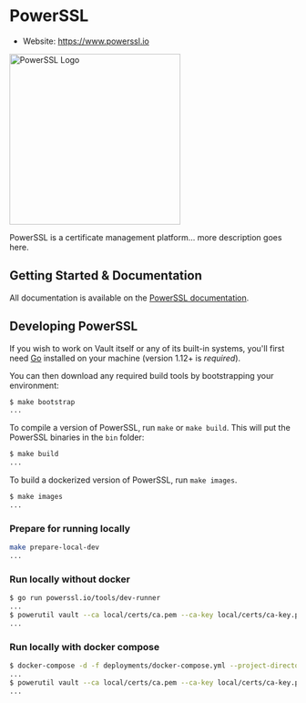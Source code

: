 # PowerSSL

-	Website: https://www.powerssl.io

<img width="300" alt="PowerSSL Logo" src="https://docs.powerssl.io/assets/images/powerssl.png">

PowerSSL is a certificate management platform... more description goes here.

Getting Started & Documentation
-------------------------------

All documentation is available on the [PowerSSL documentation](https://docs.powerssl.io).

Developing PowerSSL
-------------------

If you wish to work on Vault itself or any of its built-in systems, you'll
first need [Go](https://www.golang.org) installed on your machine (version
1.12+ is *required*).

You can then download any required build tools by bootstrapping your environment:

```sh
$ make bootstrap
...
```

To compile a version of PowerSSL, run `make` or `make build`.
This will put the PowerSSL binaries in the `bin` folder:

```sh
$ make build
...
```

To build a dockerized version of PowerSSL, run `make images`.

```sh
$ make images
...
```

### Prepare for running locally

```sh
make prepare-local-dev
...
```

### Run locally without docker

```sh
$ go run powerssl.io/tools/dev-runner
...
$ powerutil vault --ca local/certs/ca.pem --ca-key local/certs/ca-key.pem
...
```

### Run locally with docker compose

```sh
$ docker-compose -d -f deployments/docker-compose.yml --project-directory . up
...
$ powerutil vault --ca local/certs/ca.pem --ca-key local/certs/ca-key.pem
...
```
